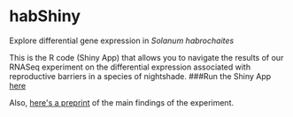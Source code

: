 # habShiny
Explore differential gene expression in _Solanum habrochaites_

This is the R code (Shiny App) that allows you to navigate the results of our RNASeq experiment on the differential expression associated with reproductive barriers in a species of nightshade. 
###Run the Shiny App [here](https://hawkmoth.shinyapps.io/habDX/)

Also, [here's a preprint](http://www.biorxiv.org/content/biorxiv/early/2016/10/13/080663.full.pdf) of the main findings of the experiment.

